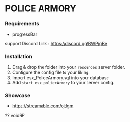 # POLICE ARMORY

### Requirements
- progressBar

support Discord Link : https://discord.gg/BWPjqBe

### Installation
1) Drag & drop the folder into your `resources` server folder.
2) Configure the config file to your liking.
3) Import esx_PoliceArmory.sql into your database
4) Add `start esx_poliecArmory` to your server config.

### Showcase
- https://streamable.com/ojdgm



?? voidRP
